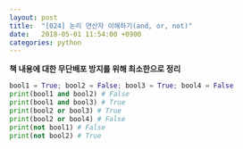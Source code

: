 ```yaml
---
layout: post
title:  "[024] 논리 연산자 이해하기(and, or, not)"
date:   2018-05-01 11:54:00 +0900
categories: python
---
```

**책 내용에 대한 무단배포 방지를 위해 최소한으로 정리**

```python
bool1 = True; bool2 = False; bool3 = True; bool4 = False
print(bool1 and bool2) # False
print(bool1 and bool3) # True
print(bool2 or bool3) # True
print(bool2 or bool4) # False 
print(not bool1) # False
print(not bool2) # True
```
